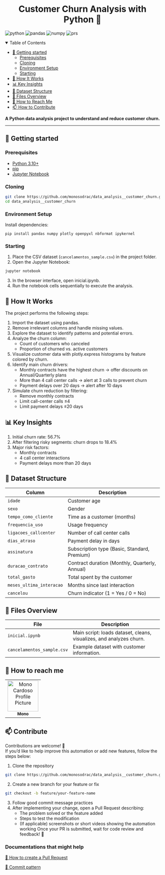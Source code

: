 [PYTHON_BADGE]:https://img.shields.io/badge/python-3670A0?style=for-the-badge&logo=python&logoColor=ffdd54
[PANDAS_BADGE]:https://img.shields.io/badge/pandas-150458?style=for-the-badge&logo=pandas&logoColor=white
[NUMPY_BADGE]:https://img.shields.io/badge/numpy-013243?style=for-the-badge&logo=numpy&logoColor=white
[PRS_BADGE]:https://img.shields.io/badge/PRs-welcome-green?style=for-the-badge

<h1 align="center" style="font-weight: bold;">Customer Churn Analysis with Python 🧠</h1>

![python][PYTHON_BADGE]
![pandas][PANDAS_BADGE]
![numpy][NUMPY_BADGE]
![prs][PRS_BADGE]

<details open="open">
<summary>Table of Contents</summary>
  
- [🚀 Getting started](#started)
  - [Prerequisites](#prerequisites)
  - [Cloning](#cloning)
  - [Environment Setup](#environment)
  - [Starting](#starting)
- [📍 How It Works](#how-it-works)
- [📊 Key Insights](#key-insights)
- [📁 Dataset Structure](#csv)
- [🧰 Files Overview](#files)
- [🤝 How to Reach Me](#reach)
- [📫 How to Contribute](#contribute)

</details>

<p align="center">
  <b>A Python data analysis project to understand and reduce customer churn.</b>
</p>

---

<h2 id="started">🚀 Getting started</h2>

<h3 id="prerequisites">Prerequisites</h3>

- [Python 3.10+](https://www.python.org/downloads/)
- [pip](https://pip.pypa.io/en/stable/installation/)
- [Jupyter Notebook](https://jupyter.org/install)

<h3 id="cloning">Cloning</h3>

```bash
git clone https://github.com/monosodrac/data_analysis__customer_churn.git
cd data_analysis__customer_churn
```

<h3 id="environment">Environment Setup</h3>

Install dependencies:
```
pip install pandas numpy plotly openpyxl nbformat ipykernel
```

<h3 id="starting">Starting</h3>

1. Place the CSV dataset (`cancelamentos_sample.csv`) in the project folder.
2. Open the Jupyter Notebook:
```bash
jupyter notebook
```
3. In the browser interface, open inicial.ipynb.
4. Run the notebook cells sequentially to execute the analysis.

<h2 id="how-it-works">📍 How It Works</h2>

The project performs the following steps:
1. Import the dataset using pandas.
2. Remove irrelevant columns and handle missing values.
3. Explore the dataset to identify patterns and potential errors.
4. Analyze the churn column:
    - Count of customers who canceled
    - Proportion of churned vs. active customers
5. Visualize customer data with plotly.express histograms by feature colored by churn.
6. Identify main churn drivers:
    - Monthly contracts have the highest churn → offer discounts on Annual/Quarterly plans
    - More than 4 call center calls → alert at 3 calls to prevent churn
    - Payment delays over 20 days → alert after 10 days
7. Simulate churn reduction by filtering:
    - Remove monthly contracts
    - Limit call-center calls ≤4
    - Limit payment delays ≤20 days
  
<h2 id="key-insights">📊 Key Insights</h2>

1. Initial churn rate: 56.7%
2. After filtering risky segments: churn drops to 18.4%
3. Major risk factors:
     - Monthly contracts
     - 4 call center interactions
     - Payment delays more than 20 days

<h2 id="csv">📁 Dataset Structure</h2>

| Column                   | Description                                    |
| ------------------------ | ---------------------------------------------- |
| `idade`                  | Customer age                                   |
| `sexo`                   | Gender                                         |
| `tempo_como_cliente`     | Time as a customer (months)                    |
| `frequencia_uso`         | Usage frequency                                |
| `ligacoes_callcenter`    | Number of call center calls                    |
| `dias_atraso`            | Payment delay in days                          |
| `assinatura`             | Subscription type (Basic, Standard, Premium)   |
| `duracao_contrato`       | Contract duration (Monthly, Quarterly, Annual) |
| `total_gasto`            | Total spent by the customer                    |
| `meses_ultima_interacao` | Months since last interaction                  |
| `cancelou`               | Churn indicator (1 = Yes / 0 = No)             |

<h2 id="files">🧰 Files Overview</h2>

| File                       | Description                                                         |
| -------------------------- | ------------------------------------------------------------------- |
| `inicial.ipynb`        | Main script: loads dataset, cleans, visualizes, and analyzes churn. |
| `cancelamentos_sample.csv` | Example dataset with customer information.                          |

<h2 id="reach">🤝 How to reach me</h2>

<table>
  <tr>
    <td align="center">
      <a href="https://linktr.ee/monosodrac">
        <img src="https://avatars.githubusercontent.com/u/141099551?v=4" width="100px;" alt="Mono Cardoso Profile Picture"/><br>
        <sub>
          <b>Mono</b>
        </sub>
      </a>
    </td>
  </tr>
</table>

<h2 id="contribute">📫 Contribute</h2>

Contributions are welcome! 🧩  
If you’d like to help improve this automation or add new features, follow the steps below:

1. Clone the repository  
```bash
git clone https://github.com/monosodrac/data_analysis__customer_churn.git
```
2. Create a new branch for your feature or fix 
```bash
git checkout -b feature/your-feature-name
```
3. Follow good commit message practices
4. After implementing your change, open a Pull Request describing:
   - The problem solved or the feature added
   - Steps to test the modification
   - (If applicable) screenshots or short videos showing the automation working
Once your PR is submitted, wait for code review and feedback! 🚀

<h3>Documentations that might help</h3>

[📝 How to create a Pull Request](https://www.atlassian.com/br/git/tutorials/making-a-pull-request)

[💾 Commit pattern](https://gist.github.com/joshbuchea/6f47e86d2510bce28f8e7f42ae84c716)
